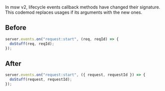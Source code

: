 In msw v2, lifecycle events callback methods have changed their signature. This codemod replaces usages if its arguments with the new ones.

## Before

```ts
server.events.on("request:start", (req, reqId) => {
  doStuff(req, reqId);
});
```

## After

```ts
server.events.on("request:start", ({ request, requestId }) => {
  doStuff(request, requestId);
});
```
